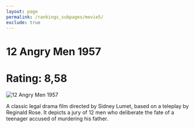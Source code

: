 ```yaml
---
layout: page
permalink: /rankings_subpages/movie5/
exclude: true
---
```

    
# 12 Angry Men 1957
# Rating: 8,58
![12 Angry Men 1957](https://fwcdn.pl/fpo/07/01/30701/8094290_1.7.webp)


A classic legal drama film directed by Sidney Lumet, based on a teleplay by Reginald Rose. It depicts a jury of 12 men who deliberate the fate of a teenager accused of murdering his father.